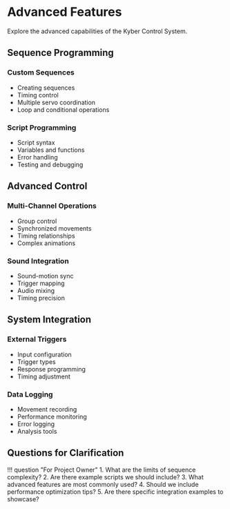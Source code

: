 # Advanced Features

Explore the advanced capabilities of the Kyber Control System.

## Sequence Programming

### Custom Sequences
- Creating sequences
- Timing control
- Multiple servo coordination
- Loop and conditional operations

### Script Programming
- Script syntax
- Variables and functions
- Error handling
- Testing and debugging

## Advanced Control

### Multi-Channel Operations
- Group control
- Synchronized movements
- Timing relationships
- Complex animations

### Sound Integration
- Sound-motion sync
- Trigger mapping
- Audio mixing
- Timing precision

## System Integration

### External Triggers
- Input configuration
- Trigger types
- Response programming
- Timing adjustment

### Data Logging
- Movement recording
- Performance monitoring
- Error logging
- Analysis tools

## Questions for Clarification

!!! question "For Project Owner"
    1. What are the limits of sequence complexity?
    2. Are there example scripts we should include?
    3. What advanced features are most commonly used?
    4. Should we include performance optimization tips?
    5. Are there specific integration examples to showcase?